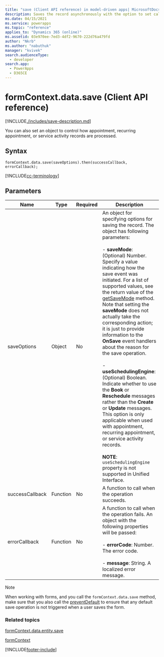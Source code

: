 ```yaml
---
title: "save (Client API reference) in model-driven apps| MicrosoftDocs"
description: Saves the record asynchronously with the option to set callback functions to be executed after the save operation is completed.
ms.date: 04/15/2021
ms.service: powerapps
ms.topic: "reference"
applies_to: "Dynamics 365 (online)"
ms.assetid: 03e970ee-7ed3-4df2-9670-222d76a479fd
author: "Nkrb"
ms.author: "nabuthuk"
manager: "kvivek"
search.audienceType: 
  - developer
search.app: 
  - PowerApps
  - D365CE
---
```


# formContext.data.save (Client API reference)

[!INCLUDE[./includes/save-description.md](./includes/save-description.md)]

You can also set an object to control how appointment, recurring appointment, or service activity records are processed.

## Syntax

`formContext.data.save(saveOptions).then(successCallback, errorCallback);`

[!INCLUDE[cc-terminology](../../data-platform/includes/cc-terminology.md)]

## Parameters

|Name|Type|Required|Description|
|--|--|--|--|
|saveOptions|Object|No|An object for specifying options for saving the record. The object has following parameters:<br/><br/>- **saveMode**: (Optional) Number. Specify a value indicating how the save event was initiated. For a list of supported values, see the return value of the [getSaveMode](../save-event-arguments/getsavemode.md) method. Note that setting the **saveMode** does not actually take the corresponding action; it is just to provide information to the **OnSave** event handlers about the reason for the save operation.<br/><br/>- **useSchedulingEngine**: (Optional) Boolean. Indicate whether to use the **Book** or **Reschedule** messages rather than the **Create** or **Update** messages. This option is only applicable when used with appointment, recurring appointment, or service activity records.<br/><br/> **NOTE**: `useSchedulingEngine` property is not supported in Unified Interface.|
|successCallback|Function|No|A function to call when the operation succeeds.|
|errorCallback|Function|No|A function to call when the operation fails. An object with the following properties will be passed:<br/><br/>- **errorCode**: Number. The error code.<br/><br/>- **message**: String. A localized error message.|

> [!NOTE]
> When working with forms, and you call the `formContext.data.save` method, make sure that you also call the [preventDefault](../save-event-arguments/preventDefault.md) to ensure that any default save operation is not triggered when a user saves the form.


### Related topics

[formContext.data.entity.save](../formContext-data-entity/save.md)

[formContext](../../clientapi-form-context.md)



[!INCLUDE[footer-include](../../../../../includes/footer-banner.md)]